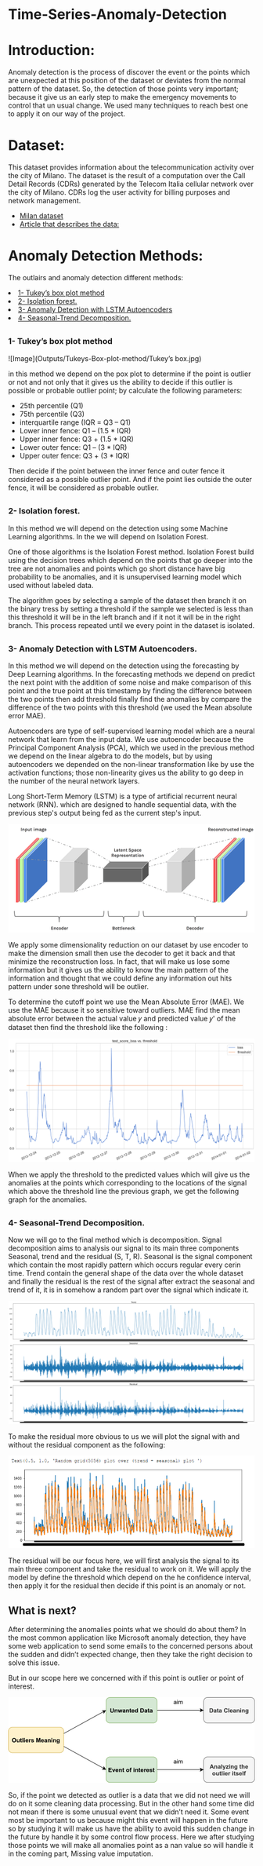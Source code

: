 # Time-Series-Anomaly-Detection

# Introduction:

Anomaly detection is the process of discover the event or the points which are unexpected at 
this position of the dataset or deviates from the normal pattern of the dataset. 
So, the detection of those points very important; because it give us an early step to make the 
emergency movements to control that un usual change. 
We used many techniques to reach best one to apply it on our way of the project. 

# Dataset:
This dataset provides information about the telecommunication activity over the city of Milano. The dataset is the result of a computation over the Call Detail Records (CDRs) generated by the Telecom Italia cellular network over the city of Milano. CDRs log the user activity for billing purposes and network management.

-  [Milan dataset]( https://dataverse.harvard.edu/dataset.xhtml?persistentId=doi:10.7910/DVN/EGZHFV) 
-  [Article that describes the data: ]( https://www.nature.com/articles/sdata201555)
 
# Anomaly Detection Methods: 
The outlairs and anomaly detection different methods:
<li><a href="#m1">1- Tukey’s box plot method</a>
<li><a href="#m2">2- Isolation forest.</a>
<li><a href="#m3">3- Anomaly Detection with LSTM Autoencoders</a>
<li><a href="#m4">4- Seasonal-Trend Decomposition.</a>

## <h3> 1- Tukey’s box plot method</h3>
<a id="m1"></a>
![Image](Outputs/Tukeys-Box-plot-method/Tukey’s box.jpg)

in this method we depend on the pox plot to determine if the point is outlier or not and not 
only that it gives us the ability to decide if this outlier is possible or probable outlier point; by 
calculate the following parameters: 
- 25th percentile (Q1) 
- 75th percentile (Q3) 
- interquartile range (IQR = Q3 – Q1) 
- Lower inner fence: Q1 – (1.5 * IQR) 
- Upper inner fence: Q3 + (1.5 * IQR) 
- Lower outer fence: Q1 – (3 * IQR) 
- Upper outer fence: Q3 + (3 * IQR) 

Then decide if the point between the inner fence and outer fence it considered as a possible 
outlier point. And if the point lies outside the outer fence, it will be considered as probable 
outlier. 

## <h3> 2- Isolation forest.</h3>
<a id="m2"></a>
 
In this method we will depend on the detection using some Machine Learning algorithms. In the 
we will depend on Isolation Forest. 

One of those algorithms is the Isolation Forest method. Isolation Forest build using the decision 
trees which depend on the points that go deeper into the tree are not anomalies and points 
which go short distance have big probability to be anomalies, and it is unsupervised learning 
model which used without labeled data. 

The algorithm goes by selecting a sample of the dataset then branch it on the binary tress by 
setting a threshold if the sample we selected is less than this threshold it will be in the left 
branch and if it not it will be in the right branch. This process repeated until we every point in 
the dataset is isolated. 

## <h3> 3- Anomaly Detection with LSTM Autoencoders. </h3>
<a id="m3"></a>
In this method we will depend on the detection using the forecasting by Deep Learning 
algorithms. In the forecasting methods we depend on predict the next point with the addition 
of some noise and make comparison of this point and the true point at this timestamp by 
finding the difference between the two points then add threshold finally find the anomalies by 
compare the difference of the two points with this threshold (we used the Mean absolute error 
MAE). 

Autoencoders are type of self-supervised learning model which are a neural network that learn 
from the input data. We use autoencoder because the Principal Component Analysis (PCA), 
which we used in the previous method we depend on the linear algebra to do the models, but 
by using autoencoders we depended on the non-linear transformation like by use the activation 
functions; those non-linearity gives us the ability to go deep in the number of the neural 
network layers. 

Long Short-Term Memory (LSTM) is a type of artificial recurrent neural network (RNN). which 
are designed to handle sequential data, with the previous step's output being fed as the current 
step's input. 

![Image](Outputs/LSTM-Autoencoders/Anomaly-detection-autoencoders.png)

We apply some dimensionality reduction on our dataset by use encoder to make the dimension 
small then use the decoder to get it back and that minimize the reconstruction loss. In fact, that 
will make us lose some information but it gives us the ability to know the main pattern of the 
information and thought that we could define any information out hits pattern under sone 
threshold will be outlier. 


To determine the cutoff point we use the Mean Absolute Error (MAE). We use the MAE 
because it so sensitive toward outliers. MAE find the mean absolute error between the actual 
value 𝑦 and predicted value 𝑦' of the dataset then find the threshold like the following : 

![Image](Outputs/LSTM-Autoencoders/threshold.png)

When we apply the threshold to the predicted values which will give us the anomalies at the 
points which corresponding to the locations of the signal which above the threshold line the 
previous graph, we get the following graph for the anomalies.

 ## <h3> 4- Seasonal-Trend Decomposition. </h3>
<a id="m4"></a>
 
Now we will go to the final method which is decomposition. Signal decomposition aims to 
analysis our signal to its main three components Seasonal, trend and the residual (S, T, R). 
Seasonal is the signal component which contain the most rapidly pattern which occurs regular 
every cerin time. Trend contain the general shape of the data over the whole dataset and finally 
the residual is the rest of the signal after extract the seasonal and trend of it, it is in somehow a 
random part over the signal which indicate it.

![Image](Outputs/Decomposition-Method/Seasonal-Trend-Decomposition.png)

To make the residual more obvious to us we will plot the signal with and without the residual 
component as the following: 

![Image](Outputs/Decomposition-Method/trend+seasonal-vs-grid-plot.png)

The residual will be our focus here, we will first analysis the signal to its main three component 
and take the residual to work on it. 
We will apply the model by define the threshold which depend on the he confidence interval, 
then apply it for the residual then decide if this point is an anomaly or not.

## What is next?
After determining the anomalies points what we should do about them? In the most common 
application like Microsoft anomaly detection, they have some web application to send some 
emails to the concerned persons about the sudden and didn’t expected change, then they take 
the right decision to solve this issue. 

But in our scope here we concerned with if this point is outlier or point of interest. 

![Image](Outputs/Time-series-outliers.png)

So, if the point we detected as outlier is a data that we did not need we will do on it some 
cleaning data processing. But in the other hand some time did not mean if there is some 
unusual event that we didn’t need it. Some event most be important to us because might this 
event will happen in the future so by studying it will make us have the ability to avoid this 
sudden change in the future by handle it by some control flow process. 
Here we after studying those points we will make all anomalies point as a nan value so will 
handle it in the coming part, Missing value imputation. 

